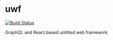 # uwf

[![Build Status](https://travis-ci.org/piglovesyou/uwf.svg?branch=master)](https://travis-ci.org/piglovesyou/uwf)

GraphQL and React based untitled web framework
